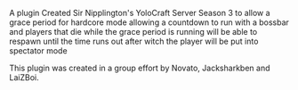 A plugin Created Sir Nipplington's YoloCraft Server Season 3 to allow a grace period for hardcore mode
allowing a countdown to run with a bossbar and players that die while the grace period is running will be
able to respawn until the time runs out after witch the player will be put into spectator mode


This plugin was created in a group effort by Novato, Jacksharkben and LaiZBoi.
